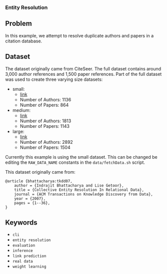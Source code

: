 ### Entity Resolution

## Problem

In this example, we attempt to resolve duplicate authors and papers in a citation database.

## Dataset

The dataset originally came from CiteSeer.
The full dataset contains around 3,000 author references and 1,500 paper references.
Part of the full dataset was used to create three varying size datasets:
 - small:
   - [link](https://linqs-data.soe.ucsc.edu/public/psl-examples-data/entity-resolution/entity-resolution-small.tar.gz)
   - Number of Authors: 1136
   - Number of Papers: 864
 - medium:
   - [link](https://linqs-data.soe.ucsc.edu/public/psl-examples-data/entity-resolution/entity-resolution-medium.tar.gz)
   - Number of Authors: 1813
   - Number of Papers: 1143
 - large:
   - [link](https://linqs-data.soe.ucsc.edu/public/psl-examples-data/entity-resolution/entity-resolution-large.tar.gz)
   - Number of Authors: 2892
   - Number of Papers: 1504

Currently this example is using the small dataset.
This can be changed be editing the `RAW_DATA_NAME` constants in the `data/fetchData.sh` script.

This dataset originally came from:
```
@article {bhattacharya:tkdd07,
    author = {Indrajit Bhattacharya and Lise Getoor},
    title = {Collective Entity Resolution In Relational Data},
    journal = {ACM Transactions on Knowledge Discovery from Data},
    year = {2007},
    pages = {1--36},
}
```

## Keywords

 - `cli`
 - `entity resolution`
 - `evaluation`
 - `inference`
 - `link prediction`
 - `real data`
 - `weight learning`
